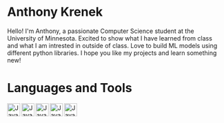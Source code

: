 # Anthony Krenek 


Hello! I'm Anthony, a passionate Computer Science student at the University of Minnesota. Excited to show what I have learned from class and what I am intrested in outside of class. Love to build ML models using different python libraries. I hope you like my projects and learn something new!


# Languages and Tools 
<img align="left" alt="Java" width="30px" style = "padding-righht:10px;" 
src="https://cdn.jsdelivr.net/gh/devicons/devicon/icons/python/python-original-wordmark.svg" />
<img align="left" alt="Java" width="30px" style = "padding-righht:10px;" src="https://cdn.jsdelivr.net/gh/devicons/devicon/icons/java/java-original-wordmark.svg" />
<img align="left" alt="Java" width="30px" style = "padding-righht:10px;" src="https://cdn.jsdelivr.net/gh/devicons/devicon/icons/pandas/pandas-original.svg" />
<img align="left" alt="Java" width="30px" style = "padding-righht:10px;" src="https://cdn.jsdelivr.net/gh/devicons/devicon/icons/c/c-original.svg" />
<img align="left" alt="Java" width="30px" style = "padding-righht:10px;" src="https://cdn.jsdelivr.net/gh/devicons/devicon/icons/jupyter/jupyter-original-wordmark.svg" />
